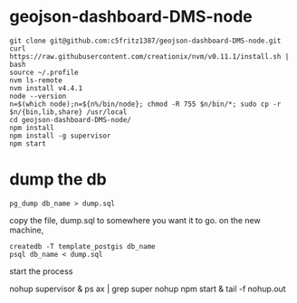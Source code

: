 # geojson-dashboard-DMS-node

```
git clone git@github.com:c5fritz1387/geojson-dashboard-DMS-node.git
curl https://raw.githubusercontent.com/creationix/nvm/v0.11.1/install.sh | bash
source ~/.profile
nvm ls-remote
nvm install v4.4.1
node --version
n=$(which node);n=${n%/bin/node}; chmod -R 755 $n/bin/*; sudo cp -r $n/{bin,lib,share} /usr/local
cd geojson-dashboard-DMS-node/
npm install
npm install -g supervisor
npm start

```

# dump the db
```
pg_dump db_name > dump.sql
```

copy the file, dump.sql to somewhere you want it to go. on the new machine,

```
createdb -T template_postgis db_name
psql db_name < dump.sql
```

start the process

nohup supervisor &
ps ax | grep super
nohup npm start &
tail -f nohup.out



